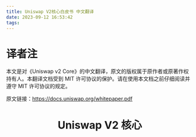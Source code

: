 ```yaml
---
title: Uniswap V2核心白皮书 中文翻译
date: 2023-09-12 16:53:42
tags:
---
```


# 译者注

本文是对《Uniswap v2 Core》的中文翻译，原文的版权属于原作者或原著作权持有人。本翻译文档受到 MIT 许可协议的保护。请在使用本文档之前仔细阅读并遵守 MIT 许可协议的规定。

原文链接：https://docs.uniswap.org/whitepaper.pdf

<center><h1>Uniswap V2 核心</h1></center>

# 